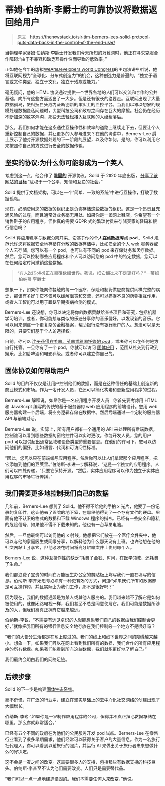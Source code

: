 # 蒂姆·伯纳斯·李爵士的可靠协议将数据返回给用户

> 原文：<https://thenewstack.io/sir-tim-berners-lees-solid-protocol-puts-data-back-in-the-control-of-the-end-user/>

当物理学家蒂姆·伯纳斯·李爵士开发我们今天所知的万维网时，他正在寻求克服合作障碍:“由于不兼容和缺乏互操作性而导致的低效率。”

正如他在今年的虚拟[WeAreDevelopers World Congress](https://www.wearedevelopers.com/world-congress/)的主题演讲中所说，他将互联网视为“全球化、分布式创造力”的机会，这种创造力是普遍的，“独立于语言或文件类型，独立于文化，独立于残疾或能力。”

毫无疑问，他的 HTML 协议通过提供一个世界各地的人们可以交流和合作的公共基础，向所有这些方面迈出了一大步。但是还有很长的路要走。互联网出现了大量数据孤岛，使科技巨头成为垄断创新的事实上的监控平台。当我们以难以想象的规模处理数据隐私问题时，大型科技公司和政府之间存在巨大的摩擦。社会仍在经历不断加深的数字鸿沟，那些无法轻松接入互联网的人继续落后。

那么，我们如何才能在这条通往互操作性和效率的道路上继续走下去，但要让个人重新控制自己的数据，并让更多的人参与进来？在他的演讲中，Berners-Lee 爵士展示了他对开源数据处理的下一阶段的展望，以及你如何，是的，你可以利用它来按照你自己的方式进行安全的数据传输。

## 坚实的协议:为什么你可能想成为一个荚人

考虑到这一点，他合作了 [**稳固的**](https://solidproject.org/) 开源协议。Solid 于 2020 年底出版， [分享了该网站的目标](https://solidproject.org/TR/protocol) “赋权于一个公平、知情和互联的社会。”

Solid 提供了文档架构，可以在一个“简单、一致的系统”中进行互操作，打破了数据孤岛。

现在，必须使用您的数据的组织正是负责存储这些数据的组织。这是一个昂贵且充满风险的过程，而且通常对业务毫无用处。如果你是一家网上鞋店，你希望有一个销售鞋子的应用程序，但你真的需要 GDPR 式的繁琐付费来存储买家的鞋码和银行信息吗？

Solid 将应用程序与数据分离开来。它基于你的**个人在线数据库**或 **pod** 。Solid 规范允许您将数据安全地存储在分散的数据存储中，比如安全的个人 web 服务器或个人云存储。您可以有一个 pod，也可以有不同的 pod 来存储财务和医疗数据。然后，您可以控制哪些应用程序和个人可以访问您的 pod 中的特定数据，您可以在任何给定时间撤销这些数据。

> “有人说[Solid]正在颠覆数据世界。我说，把它翻过来不是更好吗？”—蒂姆·伯纳斯·李爵士

想象一下，如果你能向你接触的每一个医疗、保险和制药供应商提供同样完整的病史，那该有多好？它不仅可以缓解沮丧和交流，还可以捕捉不良的药物相互作用，或者人工智能可以用于跟踪早期疾病检测的模式。

Berners-Lee 还设想，你可以决定将你的数据贡献给某些项目和研究，包括机器学习培训。或者，你可能想与类似的乐迷分享你的音乐偏好，以发现新的音乐。它可以用来创建一个更复杂的金融档案，帮助银行没有银行账户的人。想法可以是无限的，只要它们基于个人的选择权。

目前，你可以 [注册获得在美国、英国或德国托管的 pod](https://solidproject.org/users/get-a-pod) ，或者你可以在任何地方自行托管。一旦你有了一个 pod，你就可以访问 [固体应用](https://solidproject.org/apps) ，范围从社交到行政到娱乐，比如给啤酒和电影评级。或者你可以建立你自己的。

## **固体协议如何帮助用户**

Solid 的目的不仅仅是让用户控制他们的数据，而是在这种信任的基础上创造新的商业模式和市场。作为一名开发人员，它还可以简化构建和更新应用程序的过程。

Berners-Lee 解释说，如果你是一名应用程序开发人员，你首先要考虑用 HTML 和 JavaScript 编写的传统的基于服务器的 web 应用程序的前端设计。您用 web 服务器构建一个后端，将业务逻辑存储在数据中。然后后端通过一个定制的服务器 API 与前端对话。

Berners-Lee 说，实际上，所有用户都有一个通用的 API 来处理所有后端数据。控制谁可以看到哪些数据的窗格控件可以实时更改。作为开发人员，您的用户 pod 可以提供超出通常区域和设备类型的重要信息。在他们的许可下，您可以访问他们的偏好，比如语言、代词和可访问性标准。

“因此，您可以只在前端编写应用程序。然后你可以让人们拿起那个应用程序，把它添加到他们的豆荚里。”伯纳斯-李进一步解释说，“这是一个独立的应用程序。人们可以四处传递，“只要它保持开源。“然后，实体应用程序可以作为独立于实体应用程序的市场进行传播。”

## 我们需要更多地控制我们自己的数据

几年前，Berners-Lee 想到了 Solid。他不得不给他的手拍 x 光片，他要了一份记录的复印件。这让他去了医院的地下室，在那里他得到了一个存有文件的硬盘。里面有他不认识的格式的数据和下载 Windows 程序的指令。已经有一些安全和隐私的危险信号，如果他不得不下载未知的。他也有一台苹果电脑。

然后，一旦他最终可以访问他的 x 射线，他想把它们放在一个医疗文件夹中，他可以与他的家庭医生或同事分享，以解释他为什么那天没有上班。也许他想在他的社交网站上分享它，但他必须花时间将高分辨率文件上传到每个人。

Berners-Lee 说，这种互操作性的缺乏“耗费了金钱、时间，在医学领域，还耗费了生命。”

我们都浪费了宝贵的时间在万能医生办公室的剪贴板上填写我们一直在填写的信息。伯纳斯-李开始思考必须有一种更有效的方式，问道:“如果我们所有的数据都是可互操作的，并且实际上为我们工作，那不是很好吗？”

因为现在，我们的数据通常是为某人或其他人服务的。我们越来越不了解它是如何被使用的。就像闭路电视一样，我们甚至不总是同意使用它。我们可能是数据所涉及的人，但我们离真正拥有它越来越远。

伯纳斯-李说，“不需要有远见卓识的人就能想象我们自己的数据由我们控制会更好，”就像把我们所有的银行信息安全地存放在我们控制的一个地方不是很好吗？

“我们的大部分生活都是在网上度过的。我们的线上和线下世界之间的障碍越来越小。想象一下，如果我们可以在网上看到我们所有的数据，我们合作的所有应用程序的所有数据。如果我们能看到所有这些数据，我们就能更好地了解自己。”

我们最终会明白我们的网络足迹。

## 后续步骤

Solid 的下一步是构建[固体生态系统](https://inrupt.com/about)。

毫不奇怪，在广泛的行业中，建立在坚实基础上的去中心化社交网络的创建出现了大幅增长。

伯纳斯-李说:“如果你是一家制作应用程序的公司，但你并不真正担心数据存储在哪里，那么你就非常适合。”

已经有五个不同的政府在为他们的公民服务开发 pod 试点。Berners-Lee 在零售行业看到了很多早期需求，他们经常可以获得关于客户的大量信息。作为一名旅行社代理人，你可以看到以前旅行的照片，并运行 AI 来做出关于旅行者未来想做什么的好决定。

这不会是一夜之间的改变。这需要很多人的支持，包括那些有数据支持的科技巨头。伯纳斯-李甚至不认为他们需要改变。人们只是需要替代品。

“我们可以一点一点地建造坚固的。我们不需要任何人来改变，”他说。

<svg xmlns:xlink="http://www.w3.org/1999/xlink" viewBox="0 0 68 31" version="1.1"><title>Group</title> <desc>Created with Sketch.</desc></svg>